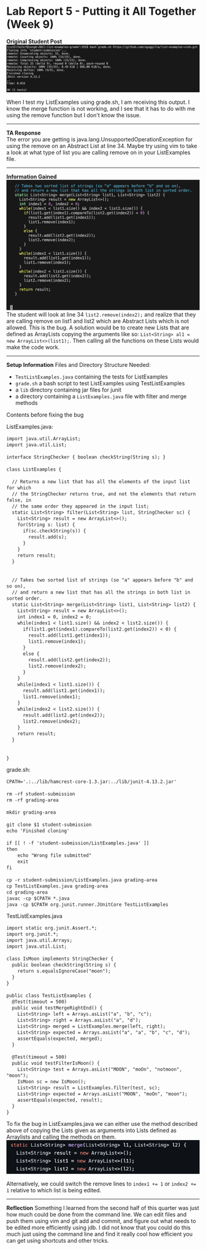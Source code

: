 # Lab Report 5 - Putting it All Together (Week 9)

**Original Student Post**
![Image](Symptom.png)

When I test my ListExamples using grade.sh, I am receiving this output. I know the merge function is not working, and I see that it has to do with me using the remove function but I don't know the issue. 

---

**TA Response** \
The error you are getting is java.lang.UnsupportedOperationException for using the remove on an Abstract List at line 34. Maybe try using vim to take a look at what type of list you are calling remove on in your ListExamples file. 

---

**Information Gained**
![Image](infoGained.png)
The student will look at line 34 `list2.remove(index2);` and realize that they are calling remove on list1 and list2 which are Abstract Lists which is not allowed. This is the bug. A solution would be to create new Lists that are defined as ArrayLists copying the arguments like so: `List<String> al1 = new ArrayList<>(list1);`. Then calling all the functions on these Lists would make the code work. 

---

**Setup Information**
Files and Directory Structure Needed: 
 - `TestListExamples.java` containing the tests for ListExamples
 - `grade.sh` a bash script to test ListExamples using TestListExamples
 - a `lib` directory containing jar files for junit
 - a directory containing a `ListExamples.java` file with filter and merge methods

Contents before fixing the bug 

ListExamples.java:
```
import java.util.ArrayList;
import java.util.List;

interface StringChecker { boolean checkString(String s); }

class ListExamples {

  // Returns a new list that has all the elements of the input list for which
  // the StringChecker returns true, and not the elements that return false, in
  // the same order they appeared in the input list;
  static List<String> filter(List<String> list, StringChecker sc) {
    List<String> result = new ArrayList<>();
    for(String s: list) {
      if(sc.checkString(s)) {
        result.add(s);
      }
    }
    return result;
  }


  // Takes two sorted list of strings (so "a" appears before "b" and so on),
  // and return a new list that has all the strings in both list in sorted order.
  static List<String> merge(List<String> list1, List<String> list2) {
    List<String> result = new ArrayList<>();
    int index1 = 0, index2 = 0;
    while(index1 < list1.size() && index2 < list2.size()) {
      if(list1.get(index1).compareTo(list2.get(index2)) < 0) {
        result.add(list1.get(index1));
        list1.remove(index1);
      }
      else {
        result.add(list2.get(index2));
        list2.remove(index2);
      }
    }
    while(index1 < list1.size()) {
      result.add(list1.get(index1));
      list1.remove(index1);
    }
    while(index2 < list2.size()) {
      result.add(list2.get(index2));
      list2.remove(index2);
    }
    return result;
  }


}
```

grade.sh:
```
CPATH='.:../lib/hamcrest-core-1.3.jar:../lib/junit-4.13.2.jar'

rm -rf student-submission
rm -rf grading-area

mkdir grading-area

git clone $1 student-submission
echo 'Finished cloning'

if [[ ! -f 'student-submission/ListExamples.java' ]]
then 
    echo "Wrong file submitted"
    exit
fi

cp -r student-submission/ListExamples.java grading-area
cp TestListExamples.java grading-area
cd grading-area
javac -cp $CPATH *.java
java -cp $CPATH org.junit.runner.JUnitCore TestListExamples
```

TestListExamples.java
```
import static org.junit.Assert.*;
import org.junit.*;
import java.util.Arrays;
import java.util.List;

class IsMoon implements StringChecker {
  public boolean checkString(String s) {
    return s.equalsIgnoreCase("moon");
  }
}

public class TestListExamples {
  @Test(timeout = 500)
  public void testMergeRightEnd() {
    List<String> left = Arrays.asList("a", "b", "c");
    List<String> right = Arrays.asList("a", "d");
    List<String> merged = ListExamples.merge(left, right);
    List<String> expected = Arrays.asList("a", "a", "b", "c", "d");
    assertEquals(expected, merged);
  }

  @Test(timeout = 500)
  public void testFilterIsMoon() {
    List<String> test = Arrays.asList("MOON", "moOn", "notmoon", "moon");
    IsMoon sc = new IsMoon();
    List<String> result = ListExamples.filter(test, sc);
    List<String> expected = Arrays.asList("MOON", "moOn", "moon");
    assertEquals(expected, result);
  }
}
```

To fix the bug in ListExamples.java we can either use the method described above of copying the Lists given as arguments into Lists defined as Arraylists and calling the methods on them. 
![Image](Solution1.png)

Alternatively, we could switch the remove lines to `index1 += 1` or `index2 += 1` relative to which list is being edited.

---

**Reflection**
Something I learned from the second half of this quarter was just how much could be done from the command line. We can edit files and push them using vim and git add and commit, and figure out what needs to be edited more efficiently using jdb. I did not know that you could do this much just using the command line and find it really cool how efficient you can get using shortcuts and other tricks. 
